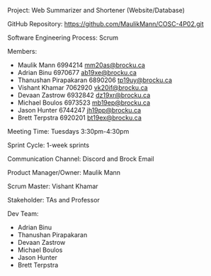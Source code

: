 Project: Web Summarizer and Shortener (Website/Database)

GitHub Repository: https://github.com/MaulikMann/COSC-4P02.git

Software Engineering Process: Scrum 

Members:
-	Maulik Mann			6994214	mm20as@brocku.ca
-	Adrian Binu			6970677	ab19xe@brocku.ca  
-	Thanushan Pirapakaran	6890206	tp19uy@brocku.ca 
-	Vishant Khamar		7062920	vk20if@brocku.ca 
-	Devaan Zastrow		6932842	dz19xr@brocku.ca 
-	Michael Boulos		6973523	mb19ep@brocku.ca 
-	Jason Hunter			6744247	jh19pp@brocku.ca 
-	Brett Terpstra			6920201	bt19ex@brocku.ca 

Meeting Time: Tuesdays 3:30pm-4:30pm

Sprint Cycle: 1-week sprints

Communication Channel: Discord and Brock Email

Product Manager/Owner: Maulik Mann

Scrum Master: Vishant Khamar

Stakeholder: TAs and Professor 

Dev Team: 
-	Adrian Binu
-	Thanushan Pirapakaran
-	Devaan Zastrow
-	Michael Boulos
-	Jason Hunter
-	Brett Terpstra
